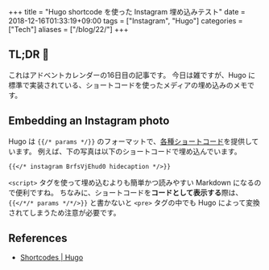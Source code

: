 +++
title = "Hugo shortcode を使った Instagram 埋め込みテスト"
date  = 2018-12-16T01:33:19+09:00
tags  = ["Instagram", "Hugo"]
categories = ["Tech"]
aliases = ["/blog/22/"]
+++

## TL;DR :christmas_tree:

これはアドベントカレンダーの16日目の記事です。
今日は雑ですが、Hugo に標準で実装されている、ショートコードを使ったメディアの埋め込みのメモです。

## Embedding an Instagram photo

Hugo は `{{/* params */}}` のフォーマットで、[各種ショートコード](https://gohugo.io/content-management/shortcodes/)を提供しています。
例えば、下の写真は以下のショートコードで埋め込んでいます。

```plaintext
{{</* instagram BrfsVjEhud0 hidecaption */>}}
```

`<script>` タグを使って埋め込むよりも簡単かつ読みやすい Markdown になるので便利ですね。
ちなみに、ショートコードを**コードとして表示する**際は、 `{{</*/* params */*/>}}` と書かないと `<pre>` タグの中でも Hugo によって変換されてしまうため注意が必要です。

## References

+ [Shortcodes | Hugo](https://gohugo.io/content-management/shortcodes/)
